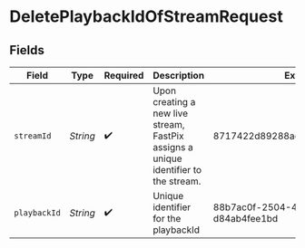 # DeletePlaybackIdOfStreamRequest


## Fields

| Field                                                                               | Type                                                                                | Required                                                                            | Description                                                                         | Example                                                                             |
| ----------------------------------------------------------------------------------- | ----------------------------------------------------------------------------------- | ----------------------------------------------------------------------------------- | ----------------------------------------------------------------------------------- | ----------------------------------------------------------------------------------- |
| `streamId`                                                                          | *String*                                                                            | :heavy_check_mark:                                                                  | Upon creating a new live stream, FastPix assigns a unique identifier to the stream. | 8717422d89288ad5958d4a86e9afe2a2                                                    |
| `playbackId`                                                                        | *String*                                                                            | :heavy_check_mark:                                                                  | Unique identifier for the playbackId                                                | 88b7ac0f-2504-4dd5-b7b4-d84ab4fee1bd                                                |